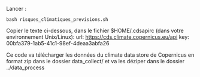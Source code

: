 Lancer : 
```
bash risques_climatiques_previsions.sh
```
Copier le texte ci-dessous, dans le fichier $HOME/.cdsapirc (dans votre environnement Unix/Linux):
url: https://cds.climate.copernicus.eu/api key: 00bfa379-1ab5-41c1-98ef-4deaa3abfa26

Ce code va télécharger les données du climate data store de Copernicus en format zip dans le dossier data_collect/ 
et va les déziper dans le dossier ../data_process

